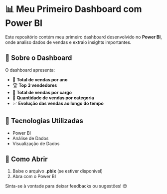# 📊 Meu Primeiro Dashboard com Power BI  

Este repositório contém meu primeiro dashboard desenvolvido no **Power BI**, onde analiso dados de vendas e extraio insights importantes.  

## 🔹 Sobre o Dashboard  
O dashboard apresenta:  
- 📅 **Total de vendas por ano**  
- 🏆 **Top 3 vendedores**  
- 💼 **Total de vendas por cargo**  
- 🔧 **Quantidade de vendas por categoria**  
- 📈 **Evolução das vendas ao longo do tempo**  

## 🚀 Tecnologias Utilizadas  
- Power BI  
- Análise de Dados  
- Visualização de Dados  

## 📂 Como Abrir  
1. Baixe o arquivo **.pbix** (se estiver disponível)  
2. Abra com o Power BI 

Sinta-se à vontade para deixar feedbacks ou sugestões! 😊  
 
